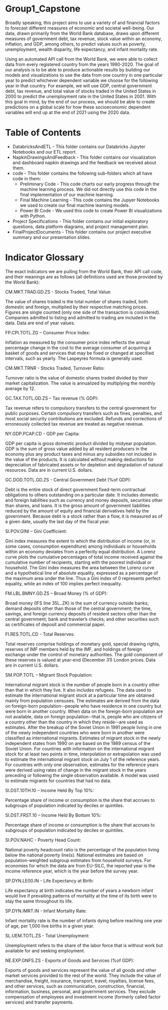 # Group1_Capstone

Broadly speaking, this project aims to use a variety of and financial factors to forecast different measures of economic and societal well-being. Our data, drawn primarily from the World Bank database, draws upon different measures of government debt, tax revenue, stock value within an economy, inflation, and GDP, among others, to predict values such as poverty, unemployment, wealth disparity, life expectancy, and infant mortality rate.

Using an automated API call from the World Bank, we were able to collect data from every registered country from the years 1990-2020. The goal of our analysis is to be able to produce actionable results by building our models and visualizations to use the data from one country in one particular year to predict whichever dependent variable we choose for the following year in that country. For example, we will use GDP, central government debt, tax revenue, and total value of stocks traded in the United States in 2000 to predict the unemployment rate in the United States in 2001. With this goal in mind, by the end of our process, we should be able to create predictions on a global scale for how these socioeconomic dependent variables will end up at the end of 2021 using the 2020 data.

# Table of Contents
- DatabricksAndETL - This folder contains our Databricks Jupyter Notebooks and our ETL report.
- NapkinDrawingsAndFeedback - This folder contains our visualization and dashboard napkin drawings and the feedback we received about them.
- code - This folder contains the following sub-folders which all have code in them:
    - Preliminary Code - This code charts our early progress through the machine learning process. We did not directly use this code in the final implementation of our machine learning.
    -  Final Machine Learning - This code contains the Jupyer Notebooks we used to create our final machine learning models.
    -  Power BI Code - We used this code to create Power BI visualizations with Python.
- Project Specifications - This folder contains our initial exploratory questions, data platform diagrams, and project management plan.
- FinalProjectDocuments - This folder contains our project executive summary and our presentation slides.

# Indicator Glossary

The exact indicators we are pulling from the World Bank, their API call code, and their meanings are as follows (all definitions used are those provided by the World Bank):

CM.MKT.TRAD.GD.ZS - Stocks Traded, Total Value:

The value of shares traded is the total number of shares traded, both domestic and foreign, multiplied by their respective matching prices. Figures are single counted (only one side of the transaction is considered). Companies admitted to listing and admitted to trading are included in the data. Data are end of year values.

FP.CPI.TOTL.ZG – Consumer Price Index:
    
Inflation as measured by the consumer price index reflects the annual percentage change in the cost to the average consumer of acquiring a basket of goods and services that may be fixed or changed at specified intervals, such as yearly. The Laspeyres formula is generally used.

CM.MKT.TRNR - Stocks Traded, Turnover Ratio:

Turnover ratio is the value of domestic shares traded divided by their market capitalization. The value is annualized by multiplying the monthly average by 12.

GC.TAX.TOTL.GD.ZS – Tax revenue (% GDP):
    
Tax revenue refers to compulsory transfers to the central government for public purposes. Certain compulsory transfers such as fines, penalties, and most social security contributions are excluded. Refunds and corrections of erroneously collected tax revenue are treated as negative revenue.

NY.GDP.PCAP.CD - GDP per Capita:

GDP per capita is gross domestic product divided by midyear population. GDP is the sum of gross value added by all resident producers in the economy plus any product taxes and minus any subsidies not included in the value of the products. It is calculated without making deductions for depreciation of fabricated assets or for depletion and degradation of natural resources. Data are in current U.S. dollars.

GC.DOD.TOTL.GD.ZS - Central Government Debt (%of GDP):

Debt is the entire stock of direct government fixed-term contractual obligations to others outstanding on a particular date. It includes domestic and foreign liabilities such as currency and money deposits, securities other than shares, and loans. It is the gross amount of government liabilities reduced by the amount of equity and financial derivatives held by the government. Because debt is a stock rather than a flow, it is measured as of a given date, usually the last day of the fiscal year.

SI.POV.GINI – Gini Coefficient:

Gini index measures the extent to which the distribution of income (or, in some cases, consumption expenditure) among individuals or households within an economy deviates from a perfectly equal distribution. A Lorenz curve plots the cumulative percentages of total income received against the cumulative number of recipients, starting with the poorest individual or household. The Gini index measures the area between the Lorenz curve and a hypothetical line of absolute equality, expressed as a percentage of the maximum area under the line. Thus a Gini index of 0 represents perfect equality, while an index of 100 implies perfect inequality.

FM.LBL.BMNY.GD.ZS – Broad Money (% of GDP):

Broad money (IFS line 35L..ZK) is the sum of currency outside banks; demand deposits other than those of the central government; the time, savings, and foreign currency deposits of resident sectors other than the central government; bank and traveler’s checks; and other securities such as certificates of deposit and commercial paper.

FI.RES.TOTL.CD - Total Reserves:

Total reserves comprise holdings of monetary gold, special drawing rights, reserves of IMF members held by the IMF, and holdings of foreign exchange under the control of monetary authorities. The gold component of these reserves is valued at year-end (December 31) London prices. Data are in current U.S. dollars.

SM.POP.TOTL – Migrant Stock Population:

International migrant stock is the number of people born in a country other than that in which they live. It also includes refugees. The data used to estimate the international migrant stock at a particular time are obtained mainly from population censuses. The estimates are derived from the data on foreign-born population--people who have residence in one country but were born in another country. When data on the foreign-born population are not available, data on foreign population--that is, people who are citizens of a country other than the country in which they reside--are used as estimates. After the breakup of the Soviet Union in 1991 people living in one of the newly independent countries who were born in another were classified as international migrants. Estimates of migrant stock in the newly independent states from 1990 on are based on the 1989 census of the Soviet Union. For countries with information on the international migrant stock for at least two points in time, interpolation or extrapolation was used to estimate the international migrant stock on July 1 of the reference years. For countries with only one observation, estimates for the reference years were derived using rates of change in the migrant stock in the years preceding or following the single observation available. A model was used to estimate migrants for countries that had no data.

SI.DST.10TH.10 – Income Held By Top 10%:
    
Percentage share of income or consumption is the share that accrues to subgroups of population indicated by deciles or quintiles.

SI.DST.FRST.10 – Income Held By Bottom 10%:

Percentage share of income or consumption is the share that accrues to subgroups of population indicated by deciles or quintiles.

SI.POV.NAHC - Poverty Head Count:

National poverty headcount ratio is the percentage of the population living below the national poverty line(s). National estimates are based on population-weighted subgroup estimates from household surveys. For economies for which the data are from EU-SILC, the reported year is the income reference year, which is the year before the survey year.

SP.DYN.LE00.IN - Life Expectancy at Birth:

Life expectancy at birth indicates the number of years a newborn infant would live if prevailing patterns of mortality at the time of its birth were to stay the same throughout its life.

SP.DYN.IMRT.IN - Infant Mortality Rate:
    
Infant mortality rate is the number of infants dying before reaching one year of age, per 1,000 live births in a given year.

SL.UEM.TOTL.ZS - Total Unemployment:

Unemployment refers to the share of the labor force that is without work but available for and seeking employment.

NE.EXP.GNFS.ZS - Exports of Goods and Services (%of GDP):

Exports of goods and services represent the value of all goods and other market services provided to the rest of the world. They include the value of merchandise, freight, insurance, transport, travel, royalties, license fees, and other services, such as communication, construction, financial, information, business, personal, and government services. They exclude compensation of employees and investment income (formerly called factor services) and transfer payments.
    
